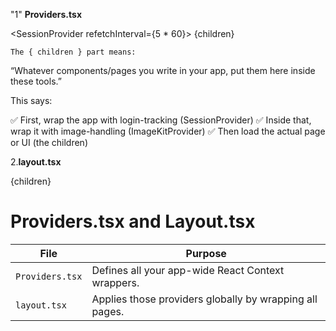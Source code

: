 "1" __Providers.tsx__


 <SessionProvider refetchInterval={5 * 60}>
      <ImageKitProvider urlEndpoint={urlEndPoint}>{children}</ImageKitProvider>
    </SessionProvider>

    The { children } part means:

“Whatever components/pages you write in your app, put them here inside these tools.”

This says:

✅ First, wrap the app with login-tracking (SessionProvider)
✅ Inside that, wrap it with image-handling (ImageKitProvider)
✅ Then load the actual page or UI (the children)



2.__layout.tsx__

<html lang="en">
      <body
        className={`${geistSans.variable} ${geistMono.variable} antialiased`}
      >
        <Providers>{children}</Providers>
      </body>
    </html>

    

# Providers.tsx and Layout.tsx

| File            | Purpose                                                 |
| --------------- | ------------------------------------------------------- |
| `Providers.tsx` | Defines all your app-wide React Context wrappers.       |
| `layout.tsx`    | Applies those providers globally by wrapping all pages. |
